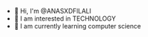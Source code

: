 - 👋 Hi, I'm @ANASXDFILALI
- 👀 I am interested in TECHNOLOGY
- 🌱 I am currently learning computer science


<!---
ANASXDFILALI/ANASXDFILALI is a ✨ special ✨ repository because its `README.md` (this file) appears on your GitHub profile.
You can click the Preview link to take a look at your changes.
--->
